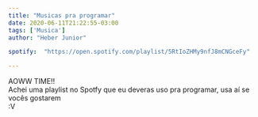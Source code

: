 ```yaml
---
title: "Musicas pra programar"
date: 2020-06-11T21:22:55-03:00
tags: ['Musica']
author: "Heber Junior"

spotify:  "https://open.spotify.com/playlist/5RtIoZHMy9nfJ8mCNGceFy"

---
```


AOWW TIME!!
<br>
Achei uma playlist no Spotfy que eu deveras uso pra programar, usa aí se vocês gostarem 
<br>
:V

